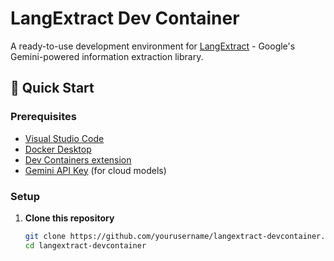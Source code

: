 # LangExtract Dev Container

A ready-to-use development environment for [LangExtract](https://github.com/google/langextract) - Google's Gemini-powered information extraction library.

## 🚀 Quick Start

### Prerequisites
- [Visual Studio Code](https://code.visualstudio.com/)
- [Docker Desktop](https://www.docker.com/products/docker-desktop/)
- [Dev Containers extension](https://marketplace.visualstudio.com/items?itemName=ms-vscode-remote.remote-containers)
- [Gemini API Key](https://aistudio.google.com/app/apikey) (for cloud models)

### Setup

1. **Clone this repository**
   ```bash
   git clone https://github.com/yourusername/langextract-devcontainer.git
   cd langextract-devcontainer